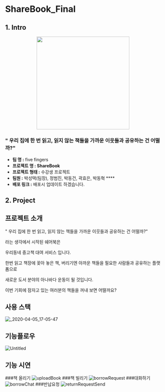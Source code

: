 # ShareBook_Final

## 1. Intro
<p align="center"><img src="https://user-images.githubusercontent.com/55645972/78767385-7f54bf00-79c5-11ea-8e94-91810500297e.png"  width="300" height="300"></p>

### " 우리 집에 한 번 읽고, 읽지 않는 책들을 가까운 이웃들과 공유하는 건 어떨까?"

- **팀 명 :** five fingers
- **프로젝트 명 : ShareBook**
- **프로젝트 형태 :** 수강생 프로젝트
- **팀원 :** 박성택(팀장), 정범진, 박동건, 곽효은, 박동혁  ****
- **배포 링크 :**  배포시 업데이트 하겠습니다.

## 2. Project

## 프로젝트 소개

" 우리 집에 한 번 읽고, 읽지 않는 책들을 가까운 이웃들과 공유하는 건 어떨까?" 

라는 생각에서 시작된 쉐어북은

우리동네  중고책 대여 서비스 입니다.

한번 읽고 책장에 꽂아 놓은 책, 버리기엔 아까운 책들을 필요한 사람들과 공유하는 플랫폼으로

새로운 도서 분야의 아나바다 운동이 될 것입니다.

이번 기회에 잠자고 있는 여러분의 책들을 꺼내 보면 어떨까요?

## 사용 스택
![_2020-04-05_17-05-47](https://user-images.githubusercontent.com/55645972/78765254-b70e3780-79c2-11ea-8aea-ad27f718afca.png)

## 기능플로우
![Untitled](https://user-images.githubusercontent.com/55645972/78765261-b8d7fb00-79c2-11ea-9117-b915256ae124.png)

## 기능 시연
###책 올리기
![uploadBook](https://user-images.githubusercontent.com/55645972/78771449-212ada80-79cb-11ea-9ceb-97e1defc916b.gif)
###책 빌리기
![borrowRequest](https://user-images.githubusercontent.com/55645972/78771444-1ec88080-79cb-11ea-841a-e83ad02b56cb.gif)
###대화하기
![borrowChat](https://user-images.githubusercontent.com/55645972/78771436-1c662680-79cb-11ea-8971-ed9159772607.gif)
###반납요청
![returnRequestSend](https://user-images.githubusercontent.com/55645972/78771470-27b95200-79cb-11ea-8d2e-b349327c91a7.gif)
